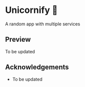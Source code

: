 
# Unicornify 🦄

A random app with multiple services


## Preview

To be updated


## Acknowledgements

 - To be updated
